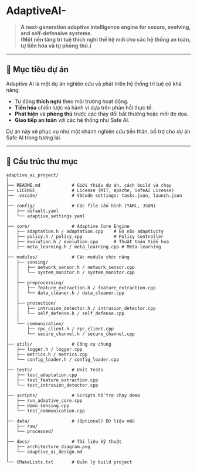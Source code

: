 # AdaptiveAI-

> **A next-generation adaptive intelligence engine for secure, evolving, and self-defensive systems.**  
> **(Một nền tảng trí tuệ thích nghi thế hệ mới cho các hệ thống an toàn, tự tiến hóa và tự phòng thủ.)**

---

## 📜 Mục tiêu dự án

Adaptive AI là một dự án nghiên cứu và phát triển hệ thống trí tuệ có khả năng:
- Tự động **thích nghi** theo môi trường hoạt động.
- **Tiến hóa** chiến lược và hành vi dựa trên phản hồi thực tế.
- **Phát hiện** và **phòng thủ** trước các thay đổi bất thường hoặc mối đe dọa.
- **Giao tiếp an toàn** với các hệ thống như Safe AI.

Dự án này sẽ phục vụ như một nhánh nghiên cứu tiền thân, bổ trợ cho dự án Safe AI trong tương lai.

---

## 📂 Cấu trúc thư mục

```plaintext
adaptive_ai_project/
│
├── README.md            # Giới thiệu dự án, cách build và chạy
├── LICENSE              # License (MIT, Apache, SafeAI License)
├── .vscode/             # VSCode settings: tasks.json, launch.json
│
├── config/              # Các file cấu hình (YAML, JSON)
│   ├── default.yaml
│   └── adaptive_settings.yaml
│
├── core/                # Adaptive Core Engine
│   ├── adaptation.h / adaptation.cpp    # Bộ não adaptivity
│   ├── policy.h / policy.cpp            # Policy Controller
│   ├── evolution.h / evolution.cpp      # Thuật toán tiến hóa
│   ├── meta_learning.h / meta_learning.cpp # Meta-learning
│
├── modules/             # Các module chức năng
│   ├── sensing/
│   │   ├── network_sensor.h / network_sensor.cpp
│   │   └── system_monitor.h / system_monitor.cpp
│   │
│   ├── preprocessing/
│   │   ├── feature_extraction.h / feature_extraction.cpp
│   │   └── data_cleaner.h / data_cleaner.cpp
│   │
│   ├── protection/
│   │   ├── intrusion_detector.h / intrusion_detector.cpp
│   │   └── self_defense.h / self_defense.cpp
│   │
│   └── communication/
│       ├── rpc_client.h / rpc_client.cpp
│       └── secure_channel.h / secure_channel.cpp
│
├── utils/               # Công cụ chung
│   ├── logger.h / logger.cpp
│   ├── metrics.h / metrics.cpp
│   └── config_loader.h / config_loader.cpp
│
├── tests/               # Unit Tests
│   ├── test_adaptation.cpp
│   ├── test_feature_extraction.cpp
│   └── test_intrusion_detector.cpp
│
├── scripts/             # Scripts hỗ trợ chạy demo
│   ├── run_adaptive_core.cpp
│   ├── demo_sensing.cpp
│   └── test_communication.cpp
│
├── data/                # (Optional) Dữ liệu mẫu
│   ├── raw/
│   └── processed/
│
├── docs/                # Tài liệu kỹ thuật
│   ├── architecture_diagram.png
│   └── adaptive_ai_design.md
│
└── CMakeLists.txt       # Quản lý build project

